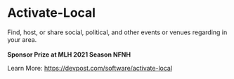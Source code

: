 # Activate-Local
Find, host, or share social, political, and other events or venues regarding in your area.
<br/>
<br/>
<b>Sponsor Prize at MLH 2021 Season NFNH</b></li>


Learn More: https://devpost.com/software/activate-local

